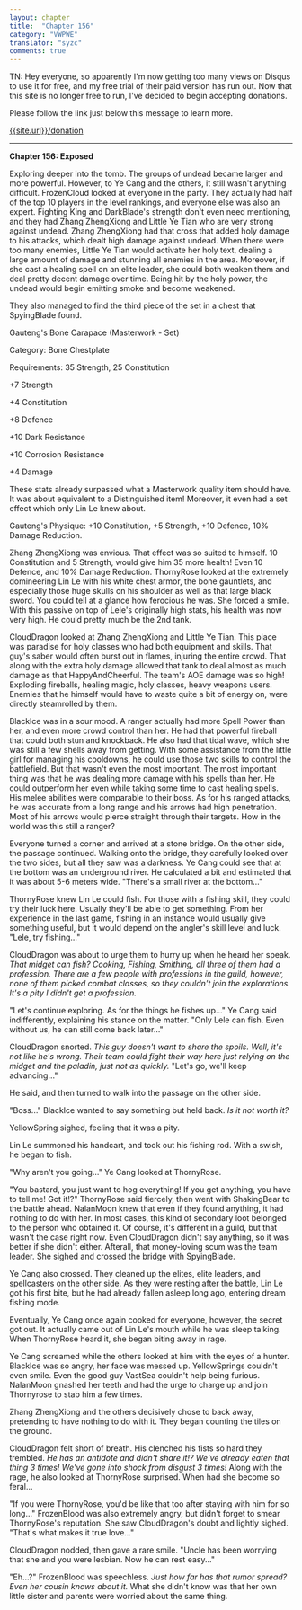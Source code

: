 ```yaml
---
layout: chapter
title:  "Chapter 156"
category: "VWPWE"
translator: "syzc"
comments: true
---
```


TN: Hey everyone, so apparently I'm now getting too many views on Disqus to use it for free, and my free trial of their paid version has run out. Now that this site is no longer free to run, I've decided to begin accepting donations.

Please follow the link just below this message to learn more.

<a href="{{site.url}}/donation">{{site.url}}/donation</a>

---

**Chapter 156: Exposed**

Exploring deeper into the tomb. The groups of undead became larger and more powerful. However, to Ye Cang and the others, it still wasn't anything difficult. FrozenCloud looked at everyone in the party. They actually had half of the top 10 players in the level rankings, and everyone else was also an expert. Fighting King and DarkBlade's strength don't even need mentioning, and they had Zhang ZhengXiong and Little Ye Tian who are very strong against undead. Zhang ZhengXiong had that cross that added holy damage to his attacks, which dealt high damage against undead. When there were too many enemies, Little Ye Tian would activate her holy text, dealing a large amount of damage and stunning all enemies in the area. Moreover, if she cast a healing spell on an elite leader, she could both weaken them and deal pretty decent damage over time. Being hit by the holy power, the undead would begin emitting smoke and become weakened.

They also managed to find the third piece of the set in a chest that SpyingBlade found.

Gauteng's Bone Carapace (Masterwork - Set)

Category: Bone Chestplate

Requirements: 35 Strength, 25 Constitution

+7 Strength

+4 Constitution

+8 Defence

+10 Dark Resistance

+10 Corrosion Resistance

+4 Damage

These stats already surpassed what a Masterwork quality item should have. It was about equivalent to a Distinguished item! Moreover, it even had a set effect which only Lin Le knew about.

Gauteng's Physique: +10 Constitution, +5 Strength, +10 Defence, 10% Damage Reduction.

Zhang ZhengXiong was envious. That effect was so suited to himself. 10 Constitution and 5 Strength, would give him 35 more health! Even 10 Defence, and 10% Damage Reduction. ThornyRose looked at the extremely domineering Lin Le with his white chest armor, the bone gauntlets, and especially those huge skulls on his shoulder as well as that large black sword. You could tell at a glance how ferocious he was. She forced a smile. With this passive on top of Lele's originally high stats, his health was now very high. He could pretty much be the 2nd tank.

CloudDragon looked at Zhang ZhengXiong and Little Ye Tian. This place was paradise for holy classes who had both equipment and skills. That guy's saber would often burst out in flames, injuring the entire crowd. That along with the extra holy damage allowed that tank to deal almost as much damage as that HappyAndCheerful. The team's AOE damage was so high! Exploding fireballs, healing magic, holy classes, heavy weapons users. Enemies that he himself would have to waste quite a bit of energy on, were directly steamrolled by them.

BlackIce was in a sour mood. A ranger actually had more Spell Power than her, and even more crowd control than her. He had that powerful fireball that could both stun and knockback. He also had that tidal wave, which she was still a few shells away from getting. With some assistance from the little girl for managing his cooldowns, he could use those two skills to control the battlefield. But that wasn't even the most important. The most important thing was that he was dealing more damage with his spells than her. He could outperform her even while taking some time to cast healing spells. His melee abilities were comparable to their boss. As for his ranged attacks, he was accurate from a long range and his arrows had high penetration. Most of his arrows would pierce straight through their targets. How in the world was this still a ranger?

Everyone turned a corner and arrived at a stone bridge. On the other side, the passage continued. Walking onto the bridge, they carefully looked over the two sides, but all they saw was a darkness. Ye Cang could see that at the bottom was an underground river. He calculated a bit and estimated that it was about 5-6 meters wide. "There's a small river at the bottom..."

ThornyRose knew Lin Le could fish. For those with a fishing skill, they could try their luck here. Usually they'll be able to get something. From her experience in the last game, fishing in an instance would usually give something useful, but it would depend on the angler's skill level and luck. "Lele, try fishing..."

CloudDragon was about to urge them to hurry up when he heard her speak. *That midget can fish? Cooking, Fishing, Smithing, all three of them had a profession. There are a few people with professions in the guild, however, none of them picked combat classes, so they couldn't join the explorations. It's a pity I didn't get a profession.* 

"Let's continue exploring. As for the things he fishes up..." Ye Cang said indifferently, explaining his stance on the matter. "Only Lele can fish. Even without us, he can still come back later..."

CloudDragon snorted. *This guy doesn't want to share the spoils. Well, it's not like he's wrong. Their team could fight their way here just relying on the midget and the paladin, just not as quickly.* "Let's go, we'll keep advancing..."

He said, and then turned to walk into the passage on the other side.

"Boss..." BlackIce wanted to say something but held back. *Is it not worth it?*

YellowSpring sighed, feeling that it was a pity.

Lin Le summoned his handcart, and took out his fishing rod. With a swish, he began to fish.

"Why aren't you going..." Ye Cang looked at ThornyRose.

"You bastard, you just want to hog everything! If you get anything, you have to tell me! Got it!?" ThornyRose said fiercely, then went with ShakingBear to the battle ahead. NalanMoon knew that even if they found anything, it had nothing to do with her. In most cases, this kind of secondary loot belonged to the person who obtained it. Of course, it's different in a guild, but that wasn't the case right now. Even CloudDragon didn't say anything, so it was better if she didn't either. Afterall, that money-loving scum was the team leader. She sighed and crossed the bridge with SpyingBlade.

Ye Cang also crossed. They cleaned up the elites, elite leaders, and spellcasters on the other side. As they were resting after the battle, Lin Le got his first bite, but he had already fallen asleep long ago, entering dream fishing mode.

Eventually, Ye Cang once again cooked for everyone, however, the secret got out. It actually came out of Lin Le's mouth while he was sleep talking. When ThornyRose heard it, she began biting away in rage.

Ye Cang screamed while the others looked at him with the eyes of a hunter. BlackIce was so angry, her face was messed up. YellowSprings couldn't even smile. Even the good guy VastSea couldn't help being furious. NalanMoon gnashed her teeth and had the urge to charge up and join Thornyrose to stab him a few times.

Zhang ZhengXiong and the others decisively chose to back away, pretending to have nothing to do with it. They began counting the tiles on the ground. 

CloudDragon felt short of breath. His clenched his fists so hard they trembled. *He has an antidote and didn't share it!? We've already eaten that thing 3 times! We've gone into shock from disgust 3 times!* Along with the rage, he also looked at ThornyRose surprised. When had she become so feral...

"If you were ThornyRose, you'd be like that too after staying with him for so long..." FrozenBlood was also extremely angry, but didn't forget to smear ThornyRose's reputation. She saw CloudDragon's doubt and lightly sighed. "That's what makes it true love..."

CloudDragon nodded, then gave a rare smile. "Uncle has been worrying that she and you were lesbian. Now he can rest easy..."

"Eh...?" FrozenBlood was speechless. *Just how far has that rumor spread? Even her cousin knows about it.* What she didn't know was that her own little sister and parents were worried about the same thing.
